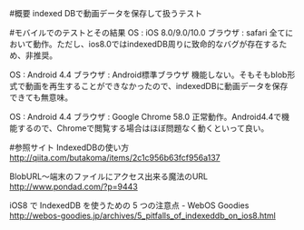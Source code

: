 ﻿#概要
indexed DBで動画データを保存して扱うテスト

#モバイルでのテストとその結果
OS		: iOS 8.0/9.0/10.0
ブラウザ : safari
全てにおいて動作。ただし、ios8.0ではindexedDB周りに致命的なバグが存在するため、非推奨。

OS : Android 4.4
ブラウザ : Android標準ブラウザ
機能しない。そもそもblob形式で動画を再生することができなかったので、indexedDBに動画データを保存できても無意味。

OS : Android 4.4
ブラウザ : Google Chrome 58.0
正常動作。Android4.4で機能するので、Chromeで閲覧する場合はほぼ問題なく動くといって良い。

#参照サイト
IndexedDBの使い方
http://qiita.com/butakoma/items/2c1c956b63fcf956a137

BlobURL〜端末のファイルにアクセス出来る魔法のURL
http://www.pondad.com/?p=9443

iOS8 で IndexedDB を使うための 5 つの注意点 - WebOS Goodies
http://webos-goodies.jp/archives/5_pitfalls_of_indexeddb_on_ios8.html